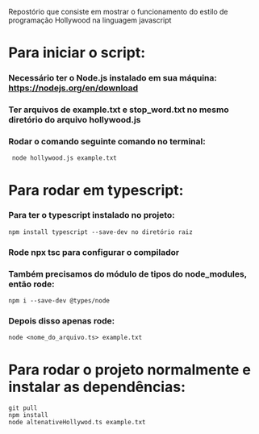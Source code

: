 Repostório que consiste em mostrar o funcionamento do estilo de programação Hollywood na linguagem javascript
# Para iniciar o script:
  ### Necessário ter o Node.js instalado em sua máquina: https://nodejs.org/en/download
  ### Ter arquivos de example.txt e stop_word.txt no mesmo diretório do arquivo hollywood.js
  ### Rodar o comando seguinte comando no terminal:
     node hollywood.js example.txt

# Para rodar em typescript:
  ### Para ter o typescript instalado no projeto: 
    npm install typescript --save-dev no diretório raiz
  ### Rode npx tsc para configurar o compilador
  ### Também precisamos do módulo de tipos do node_modules, então rode:
    npm i --save-dev @types/node
  ### Depois disso apenas rode:
    node <nome_do_arquivo.ts> example.txt


# Para rodar o projeto normalmente e instalar as dependências:
    git pull
    npm install
    node altenativeHollywod.ts example.txt
